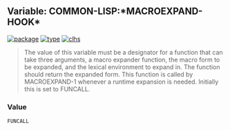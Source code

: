 ## Variable: COMMON-LISP:\*MACROEXPAND-HOOK\*
[![package](https://img.shields.io/badge/Package-COMMON--LISP-5f9ea0.svg?style=social&colorA=999999)](../) [![type](https://img.shields.io/badge/Type-Variable-5f9ea0.svg?style=social&colorA=999999)](../#variable) [![clhs](https://img.shields.io/badge/CLHS-*MACROEXPAND--HOOK*-5f9ea0.svg?style=social&colorA=999999)](http://www.lispworks.com/documentation/HyperSpec/Body/v_mexp_h.htm) 

> The value of this variable must be a designator for a function that can
> take three arguments, a macro expander function, the macro form to be
> expanded, and the lexical environment to expand in. The function should
> return the expanded form. This function is called by MACROEXPAND-1
> whenever a runtime expansion is needed. Initially this is set to
> FUNCALL.

### Value
```
FUNCALL
```
